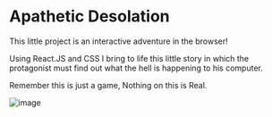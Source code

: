 # Apathetic Desolation

This little project is an interactive adventure in the browser!

Using React.JS and CSS I bring to life this little story in which the protagonist must find out what the hell is happening to his computer.

Remember this is just a game, Nothing on this is Real.

![image](https://github.com/user-attachments/assets/9baaa02a-24d6-4f16-8945-f4c248cb2155)
